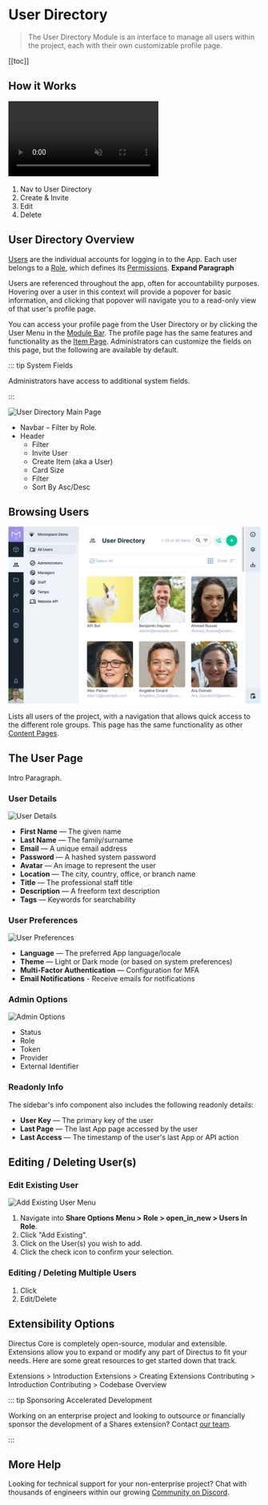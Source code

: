 # User Directory

> The User Directory Module is an interface to manage all users within the project, each with their own customizable
> profile page.

[[toc]]

## How it Works

<video autoplay muted loop controls>
<source src="www.example.com/example.mp4" />
<p>Your browser is not displaying the video for some reason. Here's a <a href="www.example.com/example.mp4">link to the video</a> instead.</p>
</video>

1. Nav to User Directory
2. Create & Invite
3. Edit
4. Delete

## User Directory Overview

[Users](/getting-started/glossary#users) are the individual accounts for logging in to the App. Each user belongs to a
[Role](/getting-started/glossary#roles), which defines its [Permissions](/getting-started/glossary#permissions).
**Expand Paragraph**

Users are referenced throughout the app, often for accountability purposes. Hovering over a user in this context will
provide a popover for basic information, and clicking that popover will navigate you to a read-only view of that user's
profile page.

You can access your profile page from the User Directory or by clicking the User Menu in the
[Module Bar](/app/overview/#_1-module-bar). The profile page has the same features and functionality as the
[Item Page](/app/content-items/). Administrators can customize the fields on this page, but the following are available
by default.

::: tip System Fields

Administrators have access to additional system fields.

:::

![User Directory Main Page](image.webp)

- Navbar – Filter by Role.
- Header
  - Filter
  - Invite User
  - Create Item (aka a User)
  - Card Size
  - Filter
  - Sort By Asc/Desc

## Browsing Users

![User Directory Overview](../assets/app/user-directory-overview.png)

Lists all users of the project, with a navigation that allows quick access to the different role groups. This page has
the same functionality as other [Content Pages](/app/content-collections/).

## The User Page

Intro Paragraph.

### User Details

![User Details](image.webp)

- **First Name** — The given name
- **Last Name** — The family/surname
- **Email** — A unique email address
- **Password** — A hashed system password
- **Avatar** — An image to represent the user
- **Location** — The city, country, office, or branch name
- **Title** — The professional staff title
- **Description** — A freeform text description
- **Tags** — Keywords for searchability

### User Preferences

![User Preferences](image.webp)

- **Language** — The preferred App language/locale
- **Theme** — Light or Dark mode (or based on system preferences)
- **Multi-Factor Authentication** — Configuration for MFA
- **Email Notifications** - Receive emails for notifications

### Admin Options

![Admin Options](image.webp)

- Status
- Role
- Token
- Provider
- External Identifier

### Readonly Info

The sidebar's info component also includes the following readonly details:

- **User Key** — The primary key of the user
- **Last Page** — The last App page accessed by the user
- **Last Access** — The timestamp of the user's last App or API action

## Editing / Deleting User(s)

### Edit Existing User

![Add Existing User Menu](https://cdn.directus.io/docs/v9/app-guide/content/data-shares/add-existing-user-menu-20220211A.webp)

1. Navigate into **Share Options Menu > Role > <span mi icon>open_in_new</span> > Users In Role**.
2. Click "Add Existing".
3. Click on the User(s) you wish to add.
4. Click the <span mi btn>check</span> icon to confirm your selection.

### Editing / Deleting Multiple Users

1. Click
2. Edit/Delete

## Extensibility Options

Directus Core is completely open-source, modular and extensible. Extensions allow you to expand or modify any part of
Directus to fit your needs. Here are some great resources to get started down that track.

Extensions > Introduction Extensions > Creating Extensions Contributing > Introduction Contributing > Codebase Overview

::: tip Sponsoring Accelerated Development

Working on an enterprise project and looking to outsource or financially sponsor the development of a Shares extension?
Contact [our team](https://directus.io/contact/).

:::

## More Help

Looking for technical support for your non-enterprise project? Chat with thousands of engineers within our growing
[Community on Discord](https://discord.com/invite/directus).
